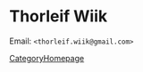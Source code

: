 # Thorleif Wiik

Email: `<thorleif.wiik@gmail.com>`

[](http://www.wiik.de)

[CategoryHomepage](https://wiki.squid-cache.org/thorleif.wiik/CategoryHomepage#)
